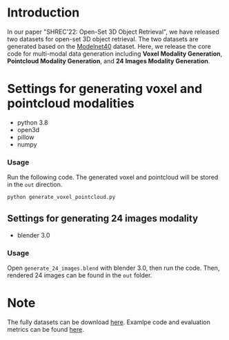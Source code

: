 # Introduction
In our paper "SHREC'22: Open-Set 3D Object Retrieval", we have released two datasets for open-set 3D object retrieval. The two datasets are generated based on the [Modelnet40](https://modelnet.cs.princeton.edu/) dataset. Here, we release the core code for multi-modal data generation including **Voxel Modality Generation**, **Pointcloud Modality Generation**, and **24 Images Modality Generation**.

# Settings for generating voxel and pointcloud modalities
- python 3.8
- open3d
- pillow
- numpy

### Usage
Run the following code. The generated voxel and pointcloud will be stored in the `out` direction.
```bash
python generate_voxel_pointcloud.py
```

## Settings for generating 24 images modality
- blender 3.0

### Usage
Open `generate_24_images.blend` with blender 3.0, then run the code. Then, rendered 24 images can be found in the `out` folder.

# Note
The fully datasets can be download [here](https://www.moon-lab.tech/shrec22). Examlpe code and evaluation metrics can be found [here](https://github.com/yifanfeng97/OS-MN40-Example).
